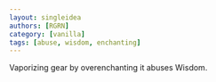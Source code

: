 ```yaml
---
layout: singleidea
authors: [RGRN]
category: [vanilla]
tags: [abuse, wisdom, enchanting]
---
```

Vaporizing gear by overenchanting it abuses Wisdom.
